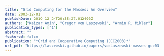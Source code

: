 ```yaml
---
title: "Grid Computing for the Masses: An Overview"
date: 2003-12-01
publishDate: 2019-12-24T20:35:27.012408Z
authors: ["Kaizar Amin", "Gregor von Laszewski", "Armin R. Mikler"]
publication_types: ["1"]
abstract: ""
featured: false
publication: "*Grid and Cooperative Computing (GCC2003)*"
url_pdf: "https://laszewski.github.io/papers/vonLaszewski-masses-gcc03.pdf"
---
```



